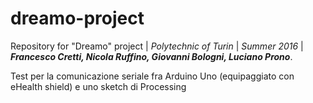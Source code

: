 # dreamo-project
Repository for "Dreamo" project |
_Polytechnic of Turin_ |
_Summer 2016_ |
*__Francesco Cretti, Nicola Ruffino, Giovanni Bologni, Luciano Prono__*.

Test per la comunicazione seriale fra Arduino Uno (equipaggiato con eHealth shield) e uno sketch di Processing
 










